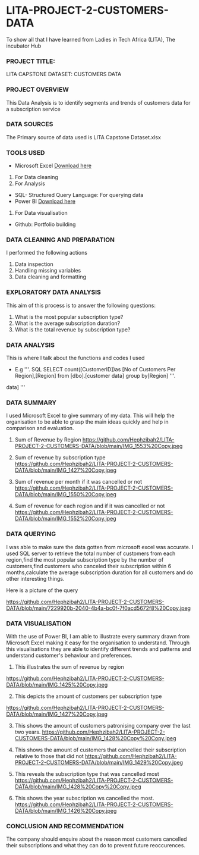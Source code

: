 # LITA-PROJECT-2-CUSTOMERS-DATA
To show all that I have learned from Ladies in Tech Africa (LITA), The incubator Hub 

### PROJECT TITLE:
LITA CAPSTONE DATASET: CUSTOMERS DATA

### PROJECT OVERVIEW
This Data Analysis is to identify segments and trends of customers data for a subscription service

### DATA SOURCES
The Primary source of data used is LITA Capstone Dataset.xlsx

### TOOLS USED
- Microsoft Excel [Download here](www.micosoft.com)
1. For Data cleaning
2. For Analysis
- SQL- Structured Query Language: For querying data
- Power BI [Download here](www.microsoft.com)
1. For Data visualisation
- Github: Portfolio building

### DATA CLEANING AND PREPARATION
I performed the following actions
1. Data inspection
2. Handling missing variables
3. Data cleaning and formatting

### EXPLORATORY DATA ANALYSIS
This aim of this process is to answer the following questions:
1. What is the most popular subscription type?
2. What is the average subscription duration?
3. What is the total revenue by subscription type?

### DATA ANALYSIS
 This is where I talk about the functions and codes I used
 - E.g
   '''.  SQL
   SELECT count([CustomerID])as [No of Customers Per Region],[Region] from [dbo].[customer data]
 group by[Region]
'''.

data]
'''

### DATA SUMMARY
 I used Microsoft Excel to give summary of my data. This will help the organisation to be able to grasp the main ideas quickly and help in comparison and evaluation.
 1. Sum of Revenue by Region
    https://github.com/Hephzibah2/LITA-PROJECT-2-CUSTOMERS-DATA/blob/main/IMG_1553%20Copy.jpeg
   

2. Sum of revenue by subscription type
   https://github.com/Hephzibah2/LITA-PROJECT-2-CUSTOMERS-DATA/blob/main/IMG_1427%20Copy.jpeg

3. Sum of revenue per month if it was cancelled or not
   https://github.com/Hephzibah2/LITA-PROJECT-2-CUSTOMERS-DATA/blob/main/IMG_1550%20Copy.jpeg
   
4.   Sum of revenue for each region and if it was cancelled or not
https://github.com/Hephzibah2/LITA-PROJECT-2-CUSTOMERS-DATA/blob/main/IMG_1552%20Copy.jpeg 

### DATA QUERYING
I was able to make sure the data gotten from microsoft excel was accurate. I used SQL server to retrieve the total number of customers from each region,find the most popular subscription type by the number of customers,find customers who canceled their subscription within 6 months,calculate the average subscription duration for all customers and do other interesting things. 

Here is a picture of the query

https://github.com/Hephzibah2/LITA-PROJECT-2-CUSTOMERS-DATA/blob/main/7229920b-2040-4b4a-bc0f-7f0acd5672f8%20Copy.jpeg

### DATA VISUALISATION
With the use of Power BI, I am able to illustrate every summary drawn from Microsoft Excel making it easy for the organisation to understand. Through this visualisations they are able to identify different trends and patterns and understand customer's behaviour and preferences. 

1. This illustrates the sum of revenue by region

https://github.com/Hephzibah2/LITA-PROJECT-2-CUSTOMERS-DATA/blob/main/IMG_1425%20Copy.jpeg

2. This depicts the amount of customers per subscription type

https://github.com/Hephzibah2/LITA-PROJECT-2-CUSTOMERS-DATA/blob/main/IMG_1427%20Copy.jpeg

3. This shows the amount of customers patronising company over the last two years.
   https://github.com/Hephzibah2/LITA-PROJECT-2-CUSTOMERS-DATA/blob/main/IMG_1428%20Copy%20Copy.jpeg

4. This shows the amount of customers that cancelled their subscription relative to those that did not
 https://github.com/Hephzibah2/LITA-PROJECT-2-CUSTOMERS-DATA/blob/main/IMG_1429%20Copy.jpeg

5. This reveals the subscription type that was cancelled most
   https://github.com/Hephzibah2/LITA-PROJECT-2-CUSTOMERS-DATA/blob/main/IMG_1428%20Copy%20Copy.jpeg

6. This shows the year subscription ws cancelled the most.
   https://github.com/Hephzibah2/LITA-PROJECT-2-CUSTOMERS-DATA/blob/main/IMG_1426%20Copy.jpeg

### CONCLUSION AND RECOMMENDATION
The company should enquire about the reason most customers cancelled their subscriptions and what they can do to prevent future reoccurences.
